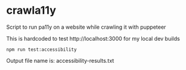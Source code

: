 # crawla11y
Script to run pa11y on a website while crawling it with puppeteer

This is hardcoded to test http://localhost:3000 for my local dev builds

`npm run test:accessibility`

Output file name is: accessibility-results.txt
